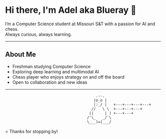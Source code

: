 # Hi there, I'm Adel aka Blueray 👋

I’m a Computer Science student at Missouri S&T with a passion for AI and chess.  
Always curious, always learning.  

---

## About Me
- Freshman studying Computer Science  
- Exploring deep learning and multimodal AI  
- Chess player who enjoys strategy on and off the board  
- Open to collaboration and new ideas  

---


                                             .--.
                                            |o_o |           
                                            |:_/ |   +---+---+---+---+
                                           //   \ \  +---+---+---+
                                          (|     | ) +---+---+
                                         /'\_   _/`\
                                         \___)=(___/                   
               
⭐️ Thanks for stopping by!
